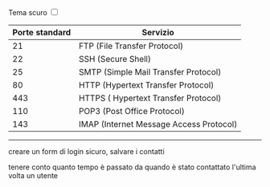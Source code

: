 <link rel="stylesheet" href="../style.css">

<label style="" for="tema-scuro">Tema scuro
<input type="checkbox" id="tema-scuro"></input>
</label>

| Porte standard | Servizio                             |
| -------------- | ------------------------------------ |
| 21             | FTP (File Transfer Protocol)         |
| 22             | SSH (Secure Shell)                   |
| 25             | SMTP (Simple Mail Transfer Protocol) |
| 80             | HTTP (Hypertext Transfer Protocol)   |
| 443            | HTTPS ( Hypertext Transfer Protocol) |
| 110            | POP3 (Post Office Protocol)          |
| 143            | IMAP (Internet Message Access Protocol)|



---


creare un form di login sicuro, salvare i contatti

tenere conto quanto tempo è passato da quando è stato contattato l'ultima volta un utente

